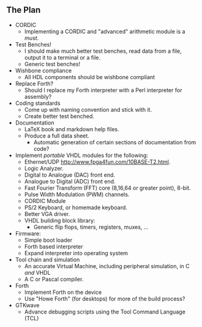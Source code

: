 ## The Plan

* CORDIC
  - Implementing a CORDIC and "advanced" arithmetic module is a *must*.
* Test Benches!
  - I should make much better test benches,
  read data from a file, output it to a terminal
  or a file.
  - Generic test benches!
* Wishbone compliance
  - All HDL components should be wishbone compliant
* Replace Forth?
  - Should I replace my Forth interpreter with a
  Perl interpreter for assembly?
* Coding standards
  - Come up with naming convention and stick with it.
  - Create better test benched.
* Documentation
  - LaTeX book and markdown help files.
  - Produce a full data sheet.
    - Automatic generation of certain sections of documentation
    from code?
* Implement *portable* VHDL modules for the following:
  - Ethernet/UDP <http://www.fpga4fun.com/10BASE-T2.html>.
  - Logic Analyzer.
  - Digital to Analogue (DAC) front end.
  - Analogue to Digital (ADC) front end.
  - Fast Fourier Transform (FFT) core (8,16,64 or greater point), 8-bit.
  - Pulse Width Modulation (PWM) channels.
  - CORDIC Module
  - PS/2 Keyboard, or homemade keyboard.
  - Better VGA driver.
  - VHDL building block library:
    - Generic flip flops, timers, registers, muxes, ...
* Firmware:
  - Simple boot loader
  - Forth based interpreter
  - Expand interpreter into operating system
* Tool chain and simulation
  - An accurate Virtual Machine, including peripheral simulation, in C
  *and* VHDL
  - A C or Pascal compiler.
* Forth
  - Implement Forth on the device
  - Use "Howe Forth" (for desktops) for more of the build process?
* GTKwave
  - Advance debugging scripts using the Tool Command Language (TCL)
